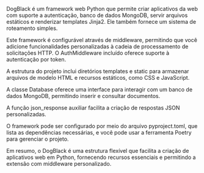 DogBlack é um framework web Python que permite criar aplicativos da web com suporte a autenticação, banco de dados MongoDB, servir arquivos estáticos e renderizar templates Jinja2. Ele também fornece um sistema de roteamento simples.

Este framework é configurável através de middleware, permitindo que você adicione funcionalidades personalizadas à cadeia de processamento de solicitações HTTP. O AuthMiddleware incluído oferece suporte à autenticação por token.

A estrutura do projeto inclui diretórios templates e static para armazenar arquivos de modelo HTML e recursos estáticos, como CSS e JavaScript.

A classe Database oferece uma interface para interagir com um banco de dados MongoDB, permitindo inserir e consultar documentos.

A função json_response auxiliar facilita a criação de respostas JSON personalizadas.

O framework pode ser configurado por meio do arquivo pyproject.toml, que lista as dependências necessárias, e você pode usar a ferramenta Poetry para gerenciar o projeto.

Em resumo, o DogBlack é uma estrutura flexível que facilita a criação de aplicativos web em Python, fornecendo recursos essenciais e permitindo a extensão com middleware personalizado.